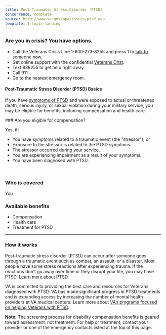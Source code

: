 ```yaml
---
title: Post-Traumatic Stress Disorder (PTSD)
concurrence: complete
source: http://www.va.gov/opa/issues/ptsd.asp
template: 1-topic-landing
---
```


### Are you in crisis? You have options.

- Call the Veterans Crisis Line 1-800-273-8255 and press 1 to [talk to someone now](https://www.veteranscrisisline.net/Default.aspx).
- Get online support with the confidential [Veterans Chat](https://www.veteranscrisisline.net/ChatTermsOfService.aspx?account=Veterans%20Chat/).
- Text 838255 to get help right away.
- Call 911.
- Go to the nearest emergency room.

#### Post-Traumatic Stress Disorder (PTSD) Basics

If you have [symptoms of PTSD](http://www.ptsd.va.gov/public/PTSD-overview/basics/symptoms_of_ptsd.asp) and were exposed to actual or threatened death, serious injury, or sexual violation during your military service, you may be eligible for benefits, including compensation and health care.


<div class="call-out" markdown="1">
### Are you eligible for compensation?

Yes, if:

-	You have symptoms related to a traumatic event (the "stressor"), or
-	Exposure to the stressor is related to the PTSD symptoms.
-	The stressor occurred during your service.
-	You are experiencing impairment as a result of your symptoms.
-	You have been diagnosed with PTSD.

<br>

### Who is covered

You

</div>

### Available benefits

-	Compensation
-	Health care
-	Treatment for PTSD

--------

### How it works

Post-traumatic stress disorder (PTSD) can occur after someone goes through a traumatic event such as combat, an assault, or a disaster. Most people have some stress reactions after experiencing trauma. If the reactions don't go away over time or they disrupt your life, you may have PTSD. [Learn more about PTSD](http://www.ptsd.va.gov/public/index.asp)

VA is committed to providing the best care and resources for Veterans diagnosed with PTSD. VA has made significant progress in PTSD treatments and is expanding access by increasing the number of mental health providers at VA medical centers. Learn more about [VA’s programs focused on helping Veterans with PTSD](http://www.mentalhealth.va.gov/PTSD.asp).

**Note:** The screening process for disability compensation benefits is geared toward assessment, not treatment. For help or treatment, contact your provider or one of the emergency contacts listed at the top of this page.

